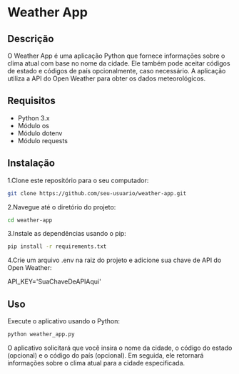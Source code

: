 # Weather App

## Descrição

O Weather App é uma aplicação Python que fornece informações sobre o clima atual com base no nome da cidade. Ele também pode aceitar códigos de estado e códigos de país opcionalmente, caso necessário. A aplicação utiliza a API do Open Weather para obter os dados meteorológicos.

## Requisitos

- Python 3.x
- Módulo os
- Módulo dotenv
- Módulo requests

## Instalação

1.Clone este repositório para o seu computador:

```bash
git clone https://github.com/seu-usuario/weather-app.git
```

2.Navegue até o diretório do projeto:

```bash
cd weather-app
```

3.Instale as dependências usando o pip:

```bash
pip install -r requirements.txt
```

4.Crie um arquivo .env na raiz do projeto e adicione sua chave de API do Open Weather:

API_KEY='SuaChaveDeAPIAqui'

## Uso

Execute o aplicativo usando o Python:

```bash
python weather_app.py
```

O aplicativo solicitará que você insira o nome da cidade, o código do estado (opcional) e o código do país (opcional). Em seguida, ele retornará informações sobre o clima atual para a cidade especificada.